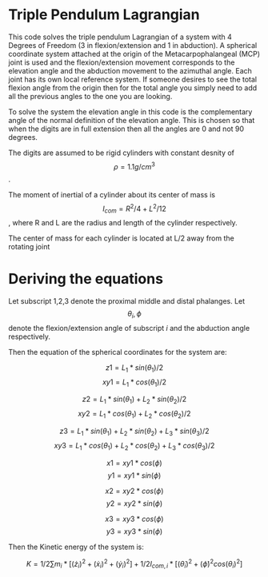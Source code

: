 # Triple Pendulum Lagrangian

This code solves the triple pendulum Lagrangian of a system with 4 Degrees of Freedom (3 in flexion/extension and 1 in abduction). A spherical coordinate system attached at the origin of the 
Metacarpophalangeal (MCP) joint is used and the flexion/extension movement corresponds to the elevation angle and the abduction movement to the azimuthal angle.
Each joint has its own local reference system. If someone desires to see the total flexion angle from the origin then for the total angle you simply need to add all the previous angles to the one 
you are looking.

To solve the system the elevation angle in this code is the complementary angle of the normal definition of the elevation angle. This is chosen so that when the digits are in full extension then 
all the angles are 0 and not 90 degrees.

The digits are assumed to be rigid cylinders with constant desnity of $$ \rho=1.1 g/cm^3$$.

The moment of inertial of a cylinder about its center of mass is $$I_{com}= R^2/4 + L^2/12$$, where R and L are the radius and length of the cylinder respectively.

The center of mass for each cylinder is located at L/2 away from the rotating joint

# Deriving the equations

Let subscript 1,2,3 denote the proximal middle and distal phalanges. Let $$\theta_i ,\phi$$ denote the flexion/extension angle of subscript $i$ and the abduction angle respectively.

Then the equation of the spherical coordinates for the system are:

$$ z1=L_1*sin(\theta_1)/2 $$
$$ xy1= L_1*cos(\theta_1)/2$$

$$ z2=L_1*sin(\theta_1) +L_2*sin(\theta_2)/2$$
$$ xy2= L_1*cos(\theta_1)+L_2*cos(\theta_2)/2$$

$$ z3=L_1*sin(\theta_1) +L_2*sin(\theta_2)+L_3*sin(\theta_3)/2 $$
$$ xy3= L_1*cos(\theta_1)+L_2*cos(\theta_2)+L_3*cos(\theta_3)/2$$


$$ x1=xy1*cos(\phi) $$
$$ y1=xy1*sin(\phi) $$


$$ x2=xy2*cos(\phi) $$
$$ y2=xy2*sin(\phi) $$


$$ x3=xy3*cos(\phi) $$
$$ y3=xy3*sin(\phi) $$


Then the Kinetic energy of the system is:

$$ K= 1/2 \sum m_i *[(\dot z_i)^2+ (\dot x_i)^2 + (\dot y_i)^2] +1/2 I_{com,i} *[ (\dot \theta_i)^2 +(\dot \phi)^2 cos(\theta_i)^2]$$
